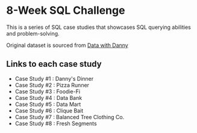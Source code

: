 # 8-Week SQL Challenge

This is a series of SQL case studies that showcases SQL querying abilities and problem-solving. 

Original dataset is sourced from [Data with Danny](https://8weeksqlchallenge.com/)

## Links to each case study
- Case Study #1 : Danny's Dinner
- Case Study #2 : Pizza Runner
- Case Study #3 : Foodie-Fi
- Case Study #4 : Data Bank
- Case Study #5 : Data Mart
- Case Study #6 : Clique Bait
- Case Study #7 : Balanced Tree Clothing Co.
- Case Study #8 : Fresh Segments
